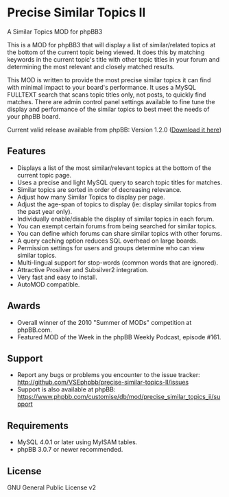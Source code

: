 Precise Similar Topics II
==========================

A Similar Topics MOD for phpBB3

This is a MOD for phpBB3 that will display a list of similar/related topics at the bottom of the current topic being viewed. It does this by matching keywords in the current topic's title with other topic titles in your forum and determining the most relevant and closely matched results.

This MOD is written to provide the most precise similar topics it can find with minimal impact to your board's performance. It uses a MySQL FULLTEXT search that scans topic titles only, not posts, to quickly find matches. There are admin control panel settings available to fine tune the display and performance of the similar topics to best meet the needs of your phpBB board.

Current valid release available from phpBB: 
Version 1.2.0 ([Download it here](https://www.phpbb.com/customise/db/mod/precise_similar_topics_ii/)) 

Features
--------

* Displays a list of the most similar/relevant topics at the bottom of the current topic page.
* Uses a precise and light MySQL query to search topic titles for matches.
* Similar topics are sorted in order of decreasing relevance.
* Adjust how many Similar Topics to display per page.
* Adjust the age-span of topics to display (ie: display similar topics from the past year only).
* Individually enable/disable the display of similar topics in each forum.
* You can exempt certain forums from being searched for similar topics.
* You can define which forums can share similar topics with other forums.
* A query caching option reduces SQL overhead on large boards.
* Permission settings for users and groups determine who can view similar topics.
* Multi-lingual support for stop-words (common words that are ignored).
* Attractive Prosilver and Subsilver2 integration.
* Very fast and easy to install.
* AutoMOD compatible.

Awards
------

* Overall winner of the 2010 "Summer of MODs" competition at phpBB.com.
* Featured MOD of the Week in the phpBB Weekly Podcast, episode #161.

Support
-------

* Report any bugs or problems you encounter to the issue tracker: http://github.com/VSEphpbb/precise-similar-topics-II/issues
* Support is also available at phpBB: https://www.phpbb.com/customise/db/mod/precise_similar_topics_ii/support

Requirements
------------

* MySQL 4.0.1 or later using MyISAM tables.
* phpBB 3.0.7 or newer recommended.

License
-------

GNU General Public License v2

